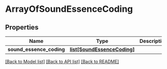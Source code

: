 # ArrayOfSoundEssenceCoding

## Properties
Name | Type | Description | Notes
------------ | ------------- | ------------- | -------------
**sound_essence_coding** | [**list[SoundEssenceCoding]**](SoundEssenceCoding.md) |  | [optional] 

[[Back to Model list]](../README.md#documentation-for-models) [[Back to API list]](../README.md#documentation-for-api-endpoints) [[Back to README]](../README.md)


